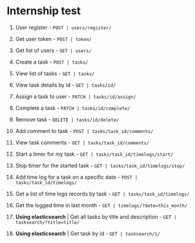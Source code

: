 
# Internship test

1. User register - `POST | users/register/`


2. Get user token - `POST | token/`


3. Get list of users - `GET | users/`


4. Create a task - `POST | tasks/`


5. View list of tasks - `GET | tasks/`


6. View task details by id - `GET | tasks/id/`


7. Assign a task to user - `PATCH | tasks/id/assign/`


8. Complete a task - `PATCH | tasks/id/complete/`


9. Remove task - `DELETE | tasks/id/delete/`


10. Add comment to task - `POST | tasks/task_id/comments/`


11. View task comments - `GET | tasks/task_id/comments/`


12. Start a timer for my task - `GET | tasks/task_id/timelogs/start/`


13. Stop timer for the started task - `GET | tasks/task_id/timelogs/stop/`


14. Add time log for a task on a specific date - `POST | tasks/task_id/timelogs/`


15. Get a list of time logs records by task - `GET | tasks/task_id/timelogs/`


16. Get the logged time in last month - `GET | timelogs/?date=this_month/`


17. **Using elasticsearch** | Get all tasks by title and description - `GET | tasksearch/?title=title/`


18. **Using elasticsearch** | Get task by id - `GET | tasksearch/1/`
